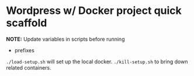 # Wordpress w/ Docker project quick scaffold

**NOTE:** Update variables in scripts before running
- prefixes

`./load-setup.sh` will set up the local docker.
`./kill-setup.sh` to bring down related containers.
